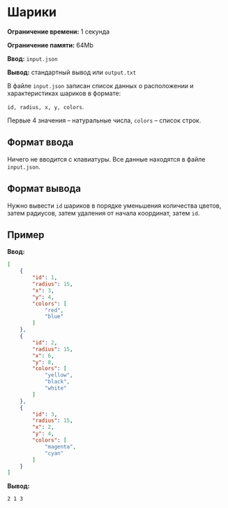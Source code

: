 # Шарики

**Ограничение времени:** 1 секунда

**Ограничение памяти:** 64Mb

**Ввод:** `input.json`

**Вывод:** стандартный вывод или `output.txt`

В файле `input.json` записан список данных о расположении и характеристиках шариков в формате:

`id, radius, x, y, colors`.

Первые 4 значения – натуральные числа, `colors` – список строк.

## Формат ввода

Ничего не вводится с клавиатуры. Все данные находятся в файле `input.json`.

## Формат вывода

Нужно вывести `id` шариков в порядке уменьшения количества цветов, затем радиусов, затем удаления от начала координат, затем `id`.

## Пример

**Ввод:**

```json
[
    {
        "id": 1,
        "radius": 15,
        "x": 3,
        "y": 4,
        "colors": [
            "red",
            "blue"
        ]
    },
    {
        "id": 2,
        "radius": 15,
        "x": 6,
        "y": 8,
        "colors": [
            "yellow",
            "black",
            "white"
        ]
    },
    {
        "id": 3,
        "radius": 15,
        "x": 2,
        "y": 4,
        "colors": [
            "magenta",
            "cyan"
        ]
    }
]
```

**Вывод:**

```
2 1 3
```